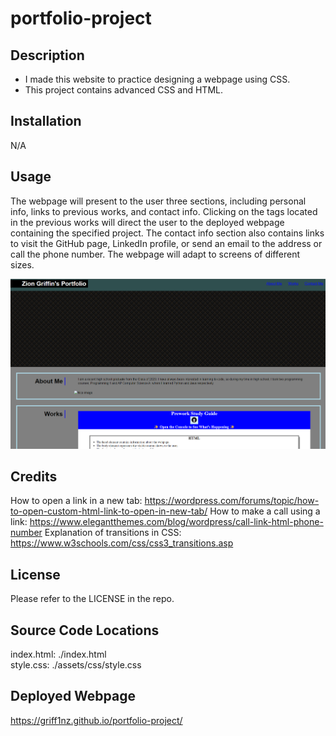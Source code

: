 # portfolio-project

## Description
- I made this website to practice designing a webpage using CSS.
- This project contains advanced CSS and HTML.

## Installation 
N/A

## Usage
The webpage will present to the user three sections, including personal info, links to previous works, and contact info. Clicking on the tags located in the previous works will direct the user to the deployed webpage containing the specified project. The contact info section also contains links to visit the GitHub page, LinkedIn profile, or send an email to the address or call the phone number. The webpage will adapt to screens of different sizes.

![Screenshot of webpage](<./assets/images/Screenshot.png>)

## Credits
How to open a link in a new tab: https://wordpress.com/forums/topic/how-to-open-custom-html-link-to-open-in-new-tab/
How to make a call using a link: https://www.elegantthemes.com/blog/wordpress/call-link-html-phone-number
Explanation of transitions in CSS: https://www.w3schools.com/css/css3_transitions.asp

## License
Please refer to the LICENSE in the repo.

## Source Code Locations

index.html: ./index.html  
style.css: ./assets/css/style.css

## Deployed Webpage
https://griff1nz.github.io/portfolio-project/
